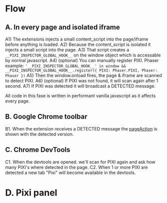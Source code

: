 
# Flow

## A. In every page and isolated iframe

A1) The extensions injects a small content_script into the page/iframe before anything is loaded.
A2) Because the content_script is isolated it injects a small script into the page.
A3) That script creates a `__PIXI_INSPECTOR_GLOBAL_HOOK__` on the window object which is accessable by normal javascript.
A4) (optional) You can manually register PIXI. Phaser example: `'__PIXI_INSPECTOR_GLOBAL_HOOK__' in window && __PIXI_INSPECTOR_GLOBAL_HOOK__.register({ PIXI: Phaser.PIXI, Phaser: Phaser })`
A5) Then the window.onload fires, the page & iframe are scanned to detect PIXI.
A6) (optional) If PIXI was not found, it will scan again after 1 second.
A7) If PIXI was detected it will broadcast a DETECTED message.

All code in this fase is written in performant vanilla javascript as it affects every page.

## B. Google Chrome toolbar
B1. When the extension receives a DETECTED message the [pageAction](https://developer.chrome.com/extensions/pageAction) is shown with the detected version.

## C. Chrome DevTools
C1. When the devtools are opened. we'll scan for PIXI again and ask how many PIXI's where detected in the page.
C2. When 1 or more PIXI are detected a new tab "Pixi" will become available in the devtools.

# D. Pixi panel
